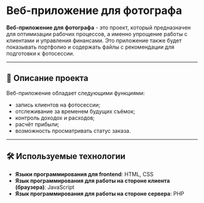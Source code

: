 # Веб-приложение для фотографа

**Веб-приложение для фотографа** - это проект, который предназначен для оптимизации рабочих процессов, а именно упрощение работы с клиентами и управления финансами. Это приложение также будет показывать портфолио и содержать файлы с рекомендации для подготовки к фотосессии.

---

## 📖 Описание проекта

Веб-приложение обладает следующими функциями:
- запись клиентов на фотосессии;
- отслеживание за временем будущих съёмок; 
- контроль доходох и расходов;
- расчёт прибыли;
- возможность просматривать статус заказа.

---

## 🛠 Используемые технологии

- **Языки программирования для frontend**: HTML, CSS
- **Язык программирования для работы на стороне клиента (браузера)**: JavaScript
- **Язык программирования для работы на стороне сервера**: PHP
